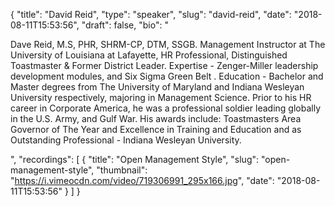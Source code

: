 {
  "title": "David Reid",
  "type": "speaker",
  "slug": "david-reid",
  "date": "2018-08-11T15:53:56",
  "draft": false,
  "bio": "<p>Dave Reid, M.S, PHR, SHRM-CP, DTM, SSGB. Management Instructor at The University of Louisiana at Lafayette, HR Professional, Distinguished Toastmaster & Former District Leader. Expertise - Zenger-Miller leadership development modules, and Six Sigma Green Belt . Education - Bachelor and Master degrees from The University of Maryland and Indiana Wesleyan University respectively, majoring in Management Science. Prior to his HR career in Corporate America, he was a professional soldier leading globally in the U.S. Army, and Gulf War.  His awards include: Toastmasters Area Governor of The Year and Excellence in Training and Education and as Outstanding Professional - Indiana Wesleyan University.</p>",
  "recordings": [
    {
      "title": "Open Management Style",
      "slug": "open-management-style",
      "thumbnail": "https://i.vimeocdn.com/video/719306991_295x166.jpg",
      "date": "2018-08-11T15:53:56"
    }
  ]
}
